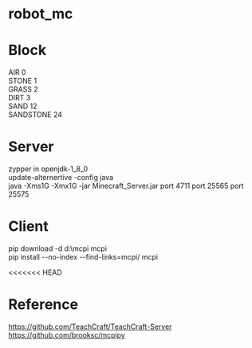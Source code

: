 # robot_mc

# Block

AIR                 0  
STONE               1  
GRASS               2  
DIRT                3  
SAND                12  
SANDSTONE           24  

# Server

zypper in openjdk-1_8_0  
update-alternertive -config java  
java -Xms1G -Xmx1G -jar Minecraft_Server.jar 
port 4711
port 25565
port 25575 

# Client

pip download -d d:\mcpi mcpi  
pip install --no-index --find-links=mcpi/ mcpi  

<<<<<<< HEAD
# Reference

https://github.com/TeachCraft/TeachCraft-Server  
https://github.com/brooksc/mcpipy  


